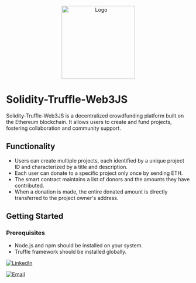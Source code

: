 <p align="center">
  <img src="https://i.imgur.com/eA2a3VS.png" alt="Logo" width="200px">
</p>

# Solidity-Truffle-Web3JS

Solidity-Truffle-Web3JS is a decentralized crowdfunding platform built on the Ethereum blockchain. It allows users to create and fund projects, fostering collaboration and community support.

## Functionality

- Users can create multiple projects, each identified by a unique project ID and characterized by a title and description.
- Each user can donate to a specific project only once by sending ETH.
- The smart contract maintains a list of donors and the amounts they have contributed.
- When a donation is made, the entire donated amount is directly transferred to the project owner's address.

## Getting Started

### Prerequisites

- Node.js and npm should be installed on your system.
- Truffle framework should be installed globally.




[![LinkedIn](https://img.shields.io/badge/-LinkedIn-blue?style=flat-square&logo=linkedin&logoColor=white&link=https://https://www.linkedin.com/in/younes-shimi/)](https://www.linkedin.com/in/younes-shimi/)

[![Email](https://img.shields.io/badge/-Email-red?style=flat-square&logo=Mail.Ru&logoColor=white&link=mailto:ounesshimi@gmail.com)](mailto:ounesshimi@gmail.com)
